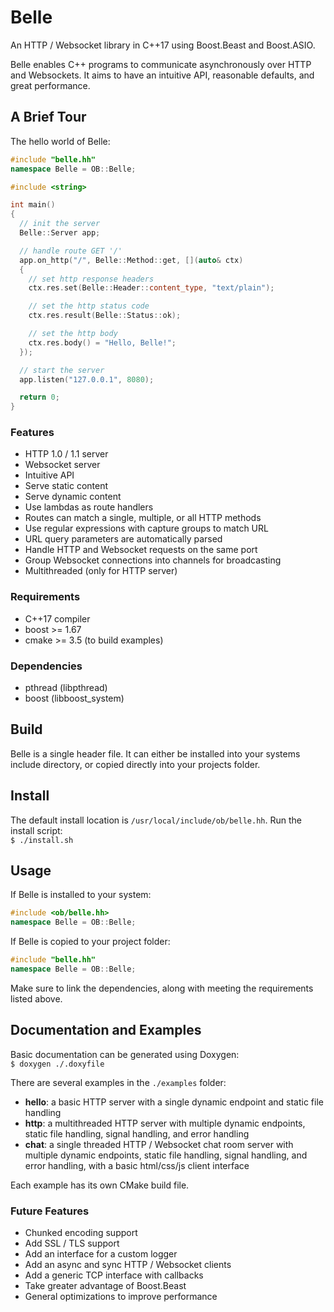 # Belle
An HTTP / Websocket library in C++17 using Boost.Beast and Boost.ASIO.

Belle enables C++ programs to communicate asynchronously over HTTP and Websockets.
It aims to have an intuitive API, reasonable defaults, and great performance.

## A Brief Tour
The hello world of Belle:
```cpp
#include "belle.hh"
namespace Belle = OB::Belle;

#include <string>

int main()
{
  // init the server
  Belle::Server app;

  // handle route GET '/'
  app.on_http("/", Belle::Method::get, [](auto& ctx)
  {
    // set http response headers
    ctx.res.set(Belle::Header::content_type, "text/plain");

    // set the http status code
    ctx.res.result(Belle::Status::ok);

    // set the http body
    ctx.res.body() = "Hello, Belle!";
  });

  // start the server
  app.listen("127.0.0.1", 8080);

  return 0;
}
```

### Features
* HTTP 1.0 / 1.1 server
* Websocket server
* Intuitive API
* Serve static content
* Serve dynamic content
* Use lambdas as route handlers
* Routes can match a single, multiple, or all HTTP methods
* Use regular expressions with capture groups to match URL
* URL query parameters are automatically parsed
* Handle HTTP and Websocket requests on the same port
* Group Websocket connections into channels for broadcasting
* Multithreaded (only for HTTP server)

### Requirements
* C++17 compiler
* boost >= 1.67
* cmake >= 3.5 (to build examples)

### Dependencies
* pthread (libpthread)
* boost (libboost_system)

## Build
Belle is a single header file.
It can either be installed into your systems include directory, or copied directly into your projects folder.

## Install
The default install location is `/usr/local/include/ob/belle.hh`.
Run the install script:  
`$ ./install.sh`

## Usage
If Belle is installed to your system:  
```cpp
#include <ob/belle.hh>
namespace Belle = OB::Belle;
```

If Belle is copied to your project folder:  
```cpp
#include "belle.hh"
namespace Belle = OB::Belle;
```

Make sure to link the dependencies, along with meeting the requirements listed above.

## Documentation and Examples
Basic documentation can be generated using Doxygen:  
`$ doxygen ./.doxyfile`

There are several examples in the `./examples` folder:
* __hello__: a basic HTTP server with a single dynamic endpoint and static file handling
* __http__: a multithreaded HTTP server with multiple dynamic endpoints, static file handling, signal handling, and error handling
* __chat__: a single threaded HTTP / Websocket chat room server with multiple dynamic endpoints, static file handling, signal handling, and error handling, with a basic html/css/js client interface

Each example has its own CMake build file.

### Future Features
* Chunked encoding support
* Add SSL / TLS support
* Add an interface for a custom logger
* Add an async and sync HTTP / Websocket clients
* Add a generic TCP interface with callbacks
* Take greater advantage of Boost.Beast
* General optimizations to improve performance
